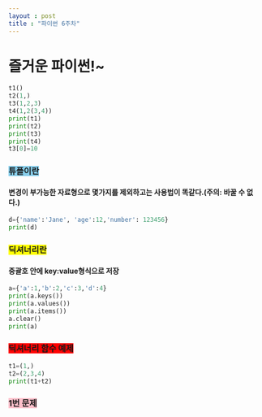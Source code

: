 ```yaml
---
layout : post
title : "파이썬 6주차"
---
```

# 즐거운 파이썬!~
```python
t1()
t2(1,)
t3(1,2,3)
t4(1,2(3,4))
print(t1)
print(t2)
print(t3)
print(t4)
t3[0]=10
```
### <span style="background-color:skyblue">튜플이란</span>
#### 변경이 부가능한 자료형으로 몇가지를 제외하고는 사용법이 똑같다.(주의: 바꿀 수 없다.)
```python
d={'name':'Jane', 'age':12,'number': 123456}
print(d)
```
### <span style="background-color:yellow">딕셔너리란</span>
#### 중괄호 안에 key:value형식으로 저장
 ```python
a={'a':1,'b':2,'c':3,'d':4}
print(a.keys())
print(a.values())
print(a.items())
a.clear()
print(a)
```
### <span style="background-color:red">딕셔너리 함수 예제</span>
```python
t1=(1,)
t2=(2,3,4)
print(t1+t2)
```

### <span style="background-color:pink">1번 문제</span>
 
